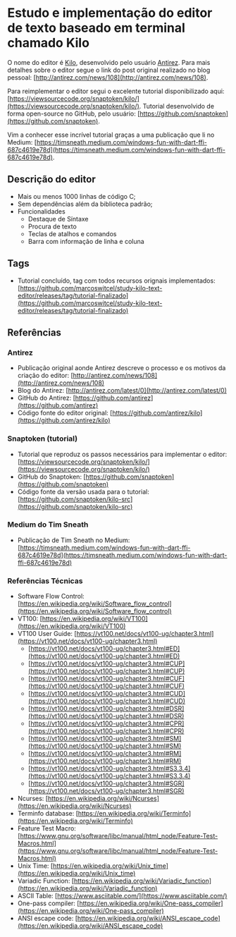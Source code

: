 # Estudo e implementação do editor de texto baseado em terminal chamado Kilo

O nome do editor é [Kilo](https://github.com/antirez/kilo), desenvolvido pelo usuário [Antirez](https://github.com/antirez). Para mais detalhes sobre o editor segue o link do post original realizado no blog pessoal: [http://antirez.com/news/108](http://antirez.com/news/108).

Para reimplementar o editor segui o excelente tutorial disponibilizado aqui: [https://viewsourcecode.org/snaptoken/kilo/](https://viewsourcecode.org/snaptoken/kilo/). Tutorial desenvolvido de forma open-source no GitHub, pelo usuário: [https://github.com/snaptoken](https://github.com/snaptoken).

Vim a conhecer esse incrível tutorial graças a uma publicação que li no Medium: [https://timsneath.medium.com/windows-fun-with-dart-ffi-687c4619e78d](https://timsneath.medium.com/windows-fun-with-dart-ffi-687c4619e78d).

## Descrição do editor

* Mais ou menos 1000 linhas de código C;
* Sem dependências além da biblioteca padrão;
* Funcionalidades
  * Destaque de Síntaxe
  * Procura de texto
  * Teclas de atalhos e comandos
  * Barra com informação de linha e coluna

## Tags

* Tutorial concluído, tag com todos recursos orignais implementados: [https://github.com/marcoswitcel/study-kilo-text-editor/releases/tag/tutorial-finalizado](https://github.com/marcoswitcel/study-kilo-text-editor/releases/tag/tutorial-finalizado)

## Referências

### Antirez

* Publicação original aonde Antirez descreve o processo e os motivos da criação do editor: [http://antirez.com/news/108](http://antirez.com/news/108)
* Blog do Antirez: [http://antirez.com/latest/0](http://antirez.com/latest/0)
* GitHub do Antirez: [https://github.com/antirez](https://github.com/antirez)
* Código fonte do editor original: [https://github.com/antirez/kilo](https://github.com/antirez/kilo)

### Snaptoken (tutorial)

* Tutorial que reproduz os passos necessários para implementar o editor: [https://viewsourcecode.org/snaptoken/kilo/](https://viewsourcecode.org/snaptoken/kilo/)
* GitHub do Snaptoken: [https://github.com/snaptoken](https://github.com/snaptoken)
* Código fonte da versão usada para o tutorial: [https://github.com/snaptoken/kilo-src](https://github.com/snaptoken/kilo-src)

### Medium do Tim Sneath 

* Publicação de Tim Sneath no Medium: [https://timsneath.medium.com/windows-fun-with-dart-ffi-687c4619e78d](https://timsneath.medium.com/windows-fun-with-dart-ffi-687c4619e78d)

### Referências Técnicas

* Software Flow Control: [https://en.wikipedia.org/wiki/Software_flow_control](https://en.wikipedia.org/wiki/Software_flow_control)
* VT100: [https://en.wikipedia.org/wiki/VT100](https://en.wikipedia.org/wiki/VT100)
* VT100 User Guide: [https://vt100.net/docs/vt100-ug/chapter3.html](https://vt100.net/docs/vt100-ug/chapter3.html)
  * [https://vt100.net/docs/vt100-ug/chapter3.html#ED](https://vt100.net/docs/vt100-ug/chapter3.html#ED)
  * [https://vt100.net/docs/vt100-ug/chapter3.html#CUP](https://vt100.net/docs/vt100-ug/chapter3.html#CUP)
  * [https://vt100.net/docs/vt100-ug/chapter3.html#CUF](https://vt100.net/docs/vt100-ug/chapter3.html#CUF)
  * [https://vt100.net/docs/vt100-ug/chapter3.html#CUD](https://vt100.net/docs/vt100-ug/chapter3.html#CUD)
  * [https://vt100.net/docs/vt100-ug/chapter3.html#DSR](https://vt100.net/docs/vt100-ug/chapter3.html#DSR)
  * [https://vt100.net/docs/vt100-ug/chapter3.html#CPR](https://vt100.net/docs/vt100-ug/chapter3.html#CPR)
  * [https://vt100.net/docs/vt100-ug/chapter3.html#SM](https://vt100.net/docs/vt100-ug/chapter3.html#SM)
  * [https://vt100.net/docs/vt100-ug/chapter3.html#RM](https://vt100.net/docs/vt100-ug/chapter3.html#RM)
  * [https://vt100.net/docs/vt100-ug/chapter3.html#S3.3.4](https://vt100.net/docs/vt100-ug/chapter3.html#S3.3.4)
  * [https://vt100.net/docs/vt100-ug/chapter3.html#SGR](https://vt100.net/docs/vt100-ug/chapter3.html#SGR)
* Ncurses: [https://en.wikipedia.org/wiki/Ncurses](https://en.wikipedia.org/wiki/Ncurses)
* Terminfo database: [https://en.wikipedia.org/wiki/Terminfo](https://en.wikipedia.org/wiki/Terminfo)
* Feature Test Macro: [https://www.gnu.org/software/libc/manual/html_node/Feature-Test-Macros.html](https://www.gnu.org/software/libc/manual/html_node/Feature-Test-Macros.html)
* Unix Time: [https://en.wikipedia.org/wiki/Unix_time](https://en.wikipedia.org/wiki/Unix_time)
* Variadic Function: [https://en.wikipedia.org/wiki/Variadic_function](https://en.wikipedia.org/wiki/Variadic_function)
* ASCII Table: [https://www.asciitable.com/](https://www.asciitable.com/)
* One-pass compiler: [https://en.wikipedia.org/wiki/One-pass_compiler](https://en.wikipedia.org/wiki/One-pass_compiler)
* ANSI escape code: [https://en.wikipedia.org/wiki/ANSI_escape_code](https://en.wikipedia.org/wiki/ANSI_escape_code)
